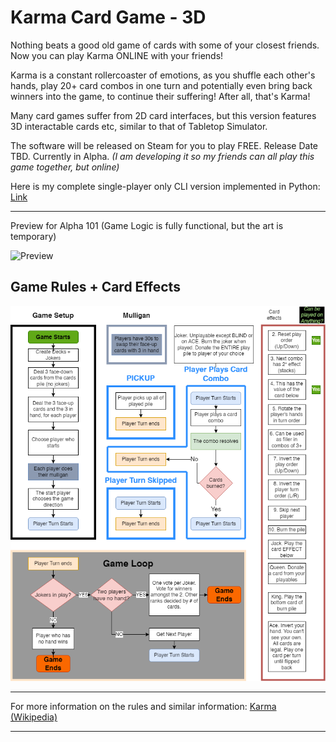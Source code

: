 # Karma Card Game - 3D

Nothing beats a good old game of cards with some of your closest friends. Now you can play Karma ONLINE with your friends! 

Karma is a constant rollercoaster of emotions, as you shuffle each other's hands, play 20+ card combos in one turn and potentially even bring back winners into the game, to continue their suffering! After all, that's Karma!

Many card games suffer from 2D card interfaces, but this version features 3D interactable cards etc, similar to that of Tabletop Simulator.

The software will be released on Steam for you to play FREE. Release Date TBD. Currently in Alpha.
*(I am developing it so my friends can all play this game together, but online)*

Here is my complete single-player only CLI version implemented in Python: [Link](https://github.com/MikeMNelhams/Karma)

-----------

Preview for Alpha 101 (Game Logic is fully functional, but the art is temporary)

![Preview](https://i.imgur.com/ZojwVms.png)

## Game Rules + Card Effects

![Game Rules](https://github.com/MikeMNelhams/Karma/blob/master/GameFlowChart.png)

------------

For more information on the rules and similar information: [Karma (Wikipedia)](https://en.wikipedia.org/wiki/Shithead(card_game))

------------


